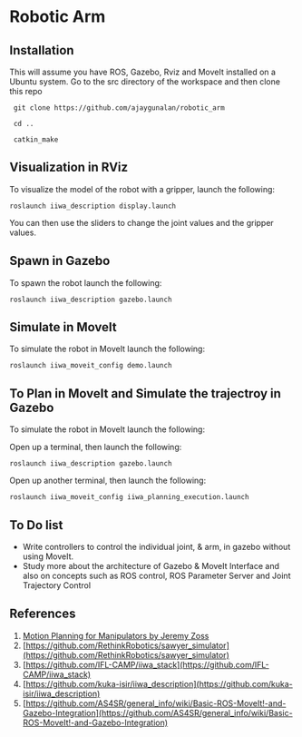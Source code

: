 Robotic Arm
===========

## Installation 
This will assume you have ROS, Gazebo, Rviz and MoveIt installed on a Ubuntu system. Go to the src directory of the workspace and then clone this repo

  	 git clone https://github.com/ajaygunalan/robotic_arm 

  	 cd ..

  	 catkin_make


## Visualization in RViz

To visualize the model of the robot with a gripper, launch the following:

  ```P
  roslaunch iiwa_description display.launch 
  ```

You can then use the sliders to change the joint values and the gripper values.

## Spawn in Gazebo

To spawn the robot launch the following:


  ```
  roslaunch iiwa_description gazebo.launch 
  ```

## Simulate in MoveIt

To simulate the robot in MoveIt launch the following:


  ```
  roslaunch iiwa_moveit_config demo.launch 
  ```

## To Plan in MoveIt and Simulate the trajectroy in  Gazebo

To simulate the robot in MoveIt launch the following:

Open up a terminal, then launch the following:


  ```
  roslaunch iiwa_description gazebo.launch 
  ```

Open up another terminal, then launch the following:


  ```
  roslaunch iiwa_moveit_config iiwa_planning_execution.launch 
  ``` 
  
## To Do list

* Write controllers to control the individual joint, & arm, in gazebo without using MoveIt.
* Study more about the architecture of Gazebo & MoveIt Interface and also on concepts such as ROS control, ROS Parameter Server and Joint Trajectory Control

## References

1. [Motion Planning for Manipulators by Jeremy Zoss](http://aeswiki.datasys.swri.edu/rositraining/Exercises?action=AttachFile&do=get&target=ROS-I+Basic+Developer%E2%80%99s+Training+-+Session+3.pdf)
2. [https://github.com/RethinkRobotics/sawyer_simulator](https://github.com/RethinkRobotics/sawyer_simulator)
3. [https://github.com/IFL-CAMP/iiwa_stack](https://github.com/IFL-CAMP/iiwa_stack)
4. [https://github.com/kuka-isir/iiwa_description](https://github.com/kuka-isir/iiwa_description)
5. [https://github.com/AS4SR/general_info/wiki/Basic-ROS-MoveIt!-and-Gazebo-Integration](https://github.com/AS4SR/general_info/wiki/Basic-ROS-MoveIt!-and-Gazebo-Integration)
